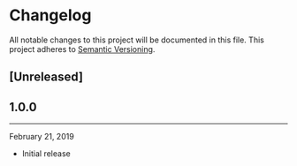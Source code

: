 Changelog
=========

All notable changes to this project will be documented in this file.
This project adheres to [Semantic Versioning](https://semver.org/spec/v2.0.0.html).

## [Unreleased]


## 1.0.0
----------------------------
February 21, 2019

* Initial release
